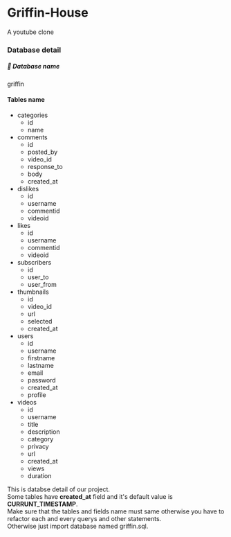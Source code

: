 # Griffin-House
A youtube clone

<h3>Database detail</h3>
    <h5>📌 Database name</h5>
        griffin
    <h4>Tables name</h4>
        <ul>
            <li>
                categories            
                <ul>
                    <li>id</li>
                    <li>name</li>
                </ul>
            </li>
            <li>
                comments
                <ul>
                    <li>id</li>
                    <li>posted_by</li>
                    <li>video_id</li>
                    <li>response_to</li>
                    <li>body</li>
                    <li>created_at</li>
                </ul>
            </li>
            <li>
                dislikes
                <ul>
                    <li>id</li>
                    <li>username</li>
                    <li>commentid</li>
                    <li>videoid</li>
                </ul>
            </li>
            <li>
                likes
                <ul>
                    <li>id</li>
                    <li>username</li>
                    <li>commentid</li>
                    <li>videoid</li>
                </ul>
            </li>
            <li>
                subscribers
                <ul>
                    <li>id</li>
                    <li>user_to</li>
                    <li>user_from</li>
                </ul>
            </li>
            <li>
                thumbnails
                <ul>
                    <li>id</li>
                    <li>video_id</li>
                    <li>url</li>
                    <li>selected</li>
                    <li>created_at</li>
                </ul>
            </li>
            <li>
                users
                <ul>
                    <li>id</li>
                    <li>username</li>
                    <li>firstname</li>
                    <li>lastname</li>
                    <li>email</li>
                    <li>password</li>
                    <li>created_at</li>
                    <li>profile</li>
                </ul>
            </li>
            <li>
                videos
                <ul>
                    <li>id</li>
                    <li>username</li>
                    <li>title</li>
                    <li>description</li>
                    <li>category</li>
                    <li>privacy</li>
                    <li>url</li>
                    <li>created_at</li>
                    <li>views</li>
                    <li>duration</li>
                </ul>
            </li>
        </ul>
        
This is databse detail of our project.<br>
Some tables have <b>created_at</b> field and it's default value is <b>CURRUNT_TIMESTAMP</b>.<br>
Make sure that the tables and fields name must same otherwise you have to refactor each and every querys and other statements.<br>
Otherwise just import database named griffin.sql.<br>